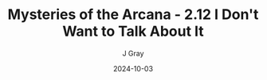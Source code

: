 ---
title: 'Mysteries of the Arcana - 2.12 I Don''t Want to Talk About It'
alt: 'Mysteries of the Arcana'
date: '2024-10-03'
author: 'J Gray'
artist: 'Keira'
---